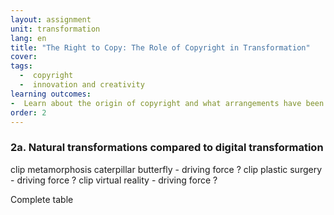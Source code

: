 ```yaml
---
layout: assignment
unit: transformation
lang: en
title: "The Right to Copy: The Role of Copyright in Transformation"  
cover:
tags:
  -  copyright
  -  innovation and creativity
learning outcomes:
-  Learn about the origin of copyright and what arrangements have been made on the web to both protect the rights of authors while at the same time ensuring that content that can be shared freely.
order: 2
---
```

<!-- more -->

<!-- briefing-student -->

### 2a. Natural transformations compared to digital transformation  
<!-- section-contents -->

clip metamorphosis caterpillar butterfly - driving force ?
clip plastic surgery - driving force ?
clip virtual reality - driving force ?

Complete table

<!-- briefing-teacher -->
